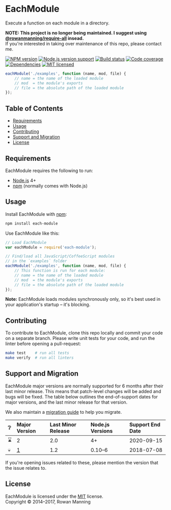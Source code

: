 
# EachModule

Execute a function on each module in a directory.

**NOTE: This project is no longer being maintained. I suggest using [@rowanmanning/require-all](https://github.com/rowanmanning/require-all) insead.**<br/>
If you're interested in taking over maintenance of this repo, please contact me.

[![NPM version][shield-npm]][info-npm]
[![Node.js version support][shield-node]][info-node]
[![Build status][shield-build]][info-build]
[![Code coverage][shield-coverage]][info-coverage]
[![Dependencies][shield-dependencies]][info-dependencies]
[![MIT licensed][shield-license]][info-license]

```js
eachModule('./examples', function (name, mod, file) {
    // name = the name of the loaded module
    // mod  = the module's exports
    // file = the absolute path of the loaded module
});
```


## Table of Contents

  * [Requirements](#requirements)
  * [Usage](#usage)
  * [Contributing](#contributing)
  * [Support and Migration](#support-and-migration)
  * [License](#license)


## Requirements

EachModule requires the following to run:

  * [Node.js] 4+
  * [npm] (normally comes with Node.js)


## Usage

Install EachModule with [npm]:

```sh
npm install each-module
```

Use EachModule like this:

```js
// Load EachModule
var eachModule = require('each-module');

// Find/load all JavaScript/CoffeeScript modules
// in the `examples` folder
eachModule('./examples', function (name, mod, file) {
    // This function is run for each module:
    // name = the name of the loaded module
    // mod  = the module's exports
    // file = the absolute path of the loaded module
});
```

**Note:** EachModule loads modules synchronously only, so it's best used in your application's startup – it's blocking.


## Contributing

To contribute to EachModule, clone this repo locally and commit your code on a separate branch. Please write unit tests for your code, and run the linter before opening a pull-request:

```sh
make test    # run all tests
make verify  # run all linters
```


## Support and Migration

EachModule major versions are normally supported for 6 months after their last minor release. This means that patch-level changes will be added and bugs will be fixed. The table below outlines the end-of-support dates for major versions, and the last minor release for that version.

We also maintain a [migration guide](MIGRATION.md) to help you migrate.

| :grey_question: | Major Version   | Last Minor Release | Node.js Versions | Support End Date |
| :-------------- | :-------------- | :----------------- | :--------------- | :--------------- |
| :hourglass:     | 2               | 2.0                | 4+               | 2020-09-15       |
| :skull:         | [1][1.x-branch] | 1.2                | 0.10–6           | 2018-07-08       |

If you're opening issues related to these, please mention the version that the issue relates to.


## License

EachModule is licensed under the [MIT] license.<br/>
Copyright &copy; 2014–2017, Rowan Manning



[1.x-branch]: https://github.com/rowanmanning/each-module/tree/1.x
[mit]: LICENSE
[node.js]: https://nodejs.org/
[npm]: https://www.npmjs.com/

[info-coverage]: https://coveralls.io/github/rowanmanning/each-module
[info-dependencies]: https://gemnasium.com/rowanmanning/each-module
[info-license]: LICENSE
[info-node]: package.json
[info-npm]: https://www.npmjs.com/package/each-module
[info-build]: https://travis-ci.org/rowanmanning/each-module
[shield-coverage]: https://img.shields.io/coveralls/rowanmanning/each-module.svg
[shield-dependencies]: https://img.shields.io/gemnasium/rowanmanning/each-module.svg
[shield-license]: https://img.shields.io/badge/license-MIT-blue.svg
[shield-node]: https://img.shields.io/badge/node.js%20support-4–8-brightgreen.svg
[shield-npm]: https://img.shields.io/npm/v/each-module.svg
[shield-build]: https://img.shields.io/travis/rowanmanning/each-module/master.svg
